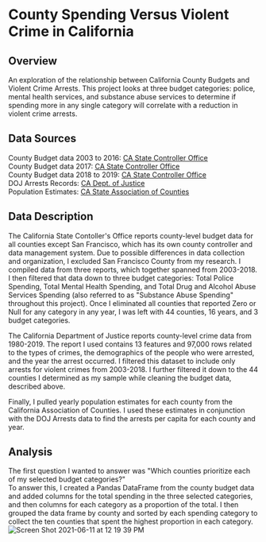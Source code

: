 # County Spending Versus Violent Crime in California

## Overview
An exploration of the relationship between California County Budgets and Violent Crime Arrests. This project looks at three budget categories: police, mental health services, and substance abuse services to determine if spending more in any single category will correlate with a reduction in violent crime arrests.

## Data Sources
County Budget data 2003 to 2016: [CA State Controller Office](https://bythenumbers.sco.ca.gov/Raw-Data/Counties-Raw-Data-for-Fiscal-Years-2002-03-to-2015/esdm-5xr2) \
County Budget data 2017: [CA State Controller Office](https://bythenumbers.sco.ca.gov/Raw-Data/Counties-Raw-Data-for-Fiscal-Year-2016-17/r97q-afvz) \
County Budget data 2018 to 2019: [CA State Controller Office](https://bythenumbers.sco.ca.gov/Raw-Data/Counties-Raw-Data-for-Fiscal-Years-2017-18-to-2018/5m9j-k3ce) \
DOJ Arrests Records: [CA Dept. of Justice](https://data-openjustice.doj.ca.gov/sites/default/files/dataset/2020-07/OnlineArrestData1980-2019.csv) \
Population Estimates: [CA State Association of Counties](https://www.counties.org/sites/main/files/file-attachments/population_by_jurisdiction_and_by_county_-_1970_to_2018_-_09-07-2018.xlsx)

## Data Description
The California State Contoller's Office reports county-level budget data for all counties except San Francisco, which has its own county controller and data management system. Due to possible differences in data collection and organization, I excluded San Francisco County from my research. I compiled data from three reports, which together spanned from 2003-2018. I then filtered that data down to three budget categories: Total Police Spending, Total Mental Health Spending, and Total Drug and Alcohol Abuse Services Spending (also referred to as "Substance Abuse Spending" throughout this project). Once I eliminated all counties that reported Zero or Null for any category in any year, I was left with 44 counties, 16 years, and 3 budget categories.

The California Department of Justice reports county-level crime data from 1980-2019. The report I used contains 13 features and 97,000 rows related to the types of crimes, the demographics of the people who were arrested, and the year the arrest occurred. I filtered this dataset to include only arrests for violent crimes from 2003-2018. I further filtered it down to the 44 counties I determined as my sample while cleaning the budget data, described above.

Finally, I pulled yearly population estimates for each county from the California Association of Counties. I used these estimates in conjunction with the DOJ Arrests data to find the arrests per capita for each county and year.

## Analysis
The first question I wanted to answer was "Which counties prioritize each of my selected budget categories?" \
To answer this, I created a Pandas DataFrame from the county budget data and added columns for the total spending in the three selected categories, and then columns for each category as a proportion of the total. I then grouped the data frame by county and sorted by each spending category to collect the ten counties that spent the highest proportion in each category.
![Screen Shot 2021-06-11 at 12 19 39 PM](https://user-images.githubusercontent.com/83669741/121738625-4f181d00-caaf-11eb-8b6f-82b78a266259.png)




